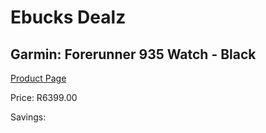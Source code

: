 
# Ebucks Dealz
## Garmin: Forerunner 935 Watch - Black
[Product Page](https://www.ebucks.com/web/shop/productSelected.do?prodId=681433182&catId=872270976)

Price: R6399.00

Savings: 


	